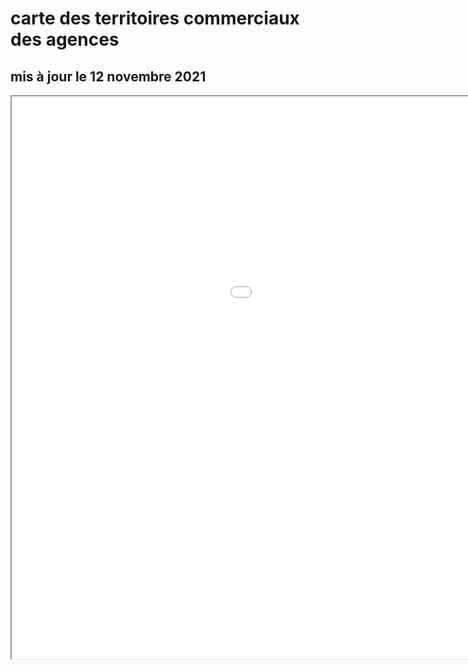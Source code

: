 # carte des territoires commerciaux des agences
## mis à jour le 12 novembre 2021

<iframe src="carte 12 11 2021.html" height="900" width="1300"><\iframe>
